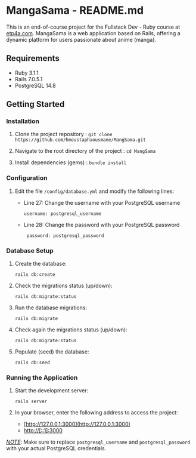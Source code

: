 # MangaSama - README.md

This is an end-of-course project for the Fullstack Dev - Ruby course at [etp4a.com](https://etp4a.com). MangaSama is a web application based on Rails, offering a dynamic platform for users passionate about anime (manga).

## Requirements

* Ruby 3.1.1
* Rails 7.0.5.1
* PostgreSQL 14.8

## Getting Started

### Installation

1. Clone the project repository :  ```git clone https://github.com/hmoustaphaousmane/MangSama.git```

2. Navigate to the root directory of the project : ```cd MangSama```

3. Install dependencies (gems) : ```bundle install```

### Configuration

1. Edit the file `/config/database.yml` and modify the following lines:
    - Line 27: Change the username with your PostgreSQL username
      ```
      username: postgresql_username
      ```

    - Line 28: Change the password with your PostgreSQL password
      ```
       password: postgresql_password

### Database Setup

1. Create the database:
   ```
   rails db:create
   ```

2. Check the migrations status (up/down):
   ```
   rails db:migrate:status
   ```

3. Run the database migrations:
   ```
   rails db:migrate
   ```

4. Check again the migrations status (up/down):
   ```
   rails db:migrate:status
   ```

5. Populate (seed) the database:
   ```
   rails db:seed
   ```
   
### Running the Application

1. Start the development server:
   ```
   rails server
   ```

2. In your browser, enter the following address to access the project:
   - [http://127.0.0.1:3000](http://127.0.0.1:3000)
   - [http://[::1]:3000](http://[::1]:3000)

*<u>NOTE</u>*: Make sure to replace `postgresql_username` and `postgresql_password` with your actual PostgreSQL credentials.
